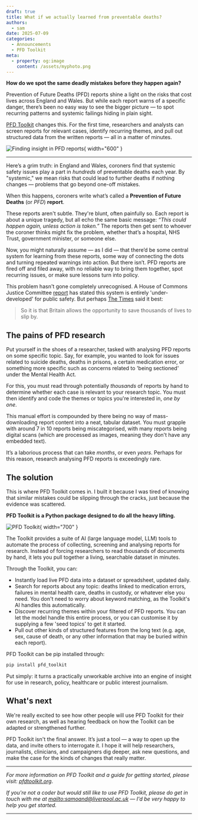 ```yaml
---
draft: true
title: What if we actually learned from preventable deaths?
authors:
  - sam
date: 2025-07-09
categories:
  - Announcements
  - PFD Toolkit
meta:
  - property: og:image
    content: /assets/myphoto.png
---
```


**How do we spot the same deadly mistakes before they happen again?**

Prevention of Future Deaths (PFD) reports shine a light on the risks that cost lives across England and Wales. But while each report warns of a specific danger, there’s been no easy way to see the bigger picture — to spot recurring patterns and systemic failings hiding in plain sight. 

[PFD Toolkit](https://pfdtoolkit.org) changes this. For the first time, researchers and analysts can screen reports for relevant cases, identify recurring themes, and pull out structured data from the written reports — all in a matter of minutes.

![Finding insight in PFD reports](https://videos.openai.com/vg-assets/assets%2Ftask_01jzkgw429eapa03xfx9jqq2k8%2F1751928243_img_0.webp?st=2025-07-08T16%3A54%3A17Z&se=2025-07-14T17%3A54%3A17Z&sks=b&skt=2025-07-08T16%3A54%3A17Z&ske=2025-07-14T17%3A54%3A17Z&sktid=a48cca56-e6da-484e-a814-9c849652bcb3&skoid=8ebb0df1-a278-4e2e-9c20-f2d373479b3a&skv=2019-02-02&sv=2018-11-09&sr=b&sp=r&spr=https%2Chttp&sig=xmlG0PmJKv4Vud%2BUEz%2B9M00gPoiWzIEJVPn%2Bn%2BBuXvY%3D&az=oaivgprodscus){ width="600" }

<!-- more -->

---

Here’s a grim truth: in England and Wales, coroners find that systemic safety issues play a part in _hundreds_ of preventable deaths each year. By "systemic," we mean risks that could lead to further deaths if nothing changes — problems that go beyond one-off mistakes.

When this happens, coroners write what’s called a **Prevention of Future Deaths** (or _PFD_) **report**. 

These reports aren't subtle. They're blunt, often painfully so. Each report is about a unique tragedy, but all echo the same basic message: _“This could happen again, unless action is taken.”_ The reports then get sent to whoever the coroner thinks might fix the problem, whether that’s a hospital, NHS Trust, government minister, or someone else.

Now, you might naturally assume — as I did — that there’d be some central system for learning from these reports, some way of connecting the dots and turning repeated warnings into action. But there isn’t. PFD reports are fired off and filed away, with no reliable way to bring them together, spot recurring issues, or make sure lessons turn into policy.

This problem hasn't gone completely unrecognised. A House of Commons Justice Committee [report](https://committees.parliament.uk/publications/6079/documents/75085/default/) has stated this system is entirely 'under-developed' for public safety. But perhaps [The Times](https://www.thetimes.com/comment/the-times-view/article/the-times-view-on-coroners-reports-warnings-unheeded-0qpb6phdx) said it best:

> So it is that Britain allows the opportunity to save thousands of lives to slip by.

## The pains of PFD research

Put yourself in the shoes of a researcher, tasked with analysing PFD reports on some specific topic. Say, for example, you wanted to look for issues related to suicide deaths, deaths in prisons, a certain medication error, or something more specific such as concerns related to 'being sectioned' under the Mental Health Act.

For this, you must read through potentially _thousands_ of reports by hand to determine whether each case is relevant to your research topic. You must then identify and code the themes or topics you're interested in, _one by one_.
  
This manual effort is compounded by there being no way of mass-downloading report content into a neat, tabular dataset. You must grapple with around 7 in 10 reports being miscategorised, with many reports being digital scans (which are processed as images, meaning they don't have any embedded text).

It’s a laborious process that can take _months_, or even _years_. Perhaps for this reason, research analysing PFD reports is exceedingly rare.


## The solution

This is where PFD Toolkit comes in. I built it because I was tired of knowing that similar mistakes could be slipping through the cracks, just because the evidence was scattered.

**PFD Toolkit is a Python package designed to do all the heavy lifting.**

![PFD Toolkit](https://pfdtoolkit.org/assets/header.png){ width="700" }

The Toolkit provides a suite of AI (large language model, LLM) tools to automate the process of collecting, screening and analysing reports for research. Instead of forcing researchers to read thousands of documents by hand, it lets you pull together a living, searchable dataset in minutes.

Through the Toolkit, you can:

 * Instantly load live PFD data into a dataset or spreadsheet, updated daily. 
 * Search for reports about any topic: deaths linked to medication errors, failures in mental health care, deaths in custody, or whatever else you need. You don't need to worry about keyword matching, as the Toolkit's AI handles this automatically.
 * Discover recurring themes within your filtered of PFD reports. You can let the model handle this entire process, or you can customise it by supplying a few 'seed topics' to get it started.
 * Pull out other kinds of structured features from the long text (e.g. age, sex, cause of death, or any other information that may be buried within each report).

PFD Toolkit can be pip installed through:

```python
pip install pfd_toolkit
```

Put simply: it turns a practically unworkable archive into an engine of insight for use in research, policy, healthcare or public interest journalism.


## What's next

We're really excited to see how other people will use PFD Toolkit for their own research, as well as hearing feedback on how the Toolkit can be adapted or strengthened further.

PFD Toolkit isn't the final answer. It’s just a tool — a way to open up the data, and invite others to interrogate it. I hope it will help researchers, journalists, clinicians, and campaigners dig deeper, ask new questions, and make the case for the kinds of changes that really matter.

---

_For more information on PFD Toolkit and a guide for getting started, please visit: [pfdtoolkit.org](https://pfdtoolkit.org/)_. 

_If you're not a coder but would still like to use PFD Toolkit, please do get in touch with me at <mailto:samoand@liverpool.ac.uk> — I'd be very happy to help you get started._ 

---
